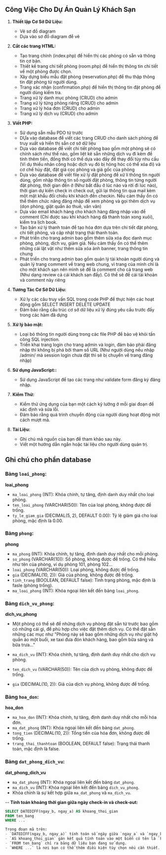 ## Công Việc Cho Dự Án Quản Lý Khách Sạn

1. **Thiết lập Cơ Sở Dữ Liệu:**
   - Vẽ sơ đồ diagram
   - Dựa vào sơ đồ diagram để vẽ

2. **Cắt các trang HTML:**
   - Tạo trang chính (index.php) để hiển thị các phòng có sẵn và thông tin cơ bản.
   - Thiết kế trang chi tiết phòng (room.php) để hiển thị thông tin chi tiết về một phòng được chọn.
   - Xây dựng biểu mẫu đặt phòng (reservation.php) để thu thập thông tin đặt phòng từ người dùng.
   - Trang xác nhận (confirmation.php) để hiển thị thông tin đặt phòng để người dùng kiểm tra.
   - Trang xử lý danh mục phòng (CRUD) cho admin
   - Trang xử lý từng phòng riêng (CRUD) cho admin
   - Trang xử lý hóa đơn (CRUD) cho admin
   - Trang xử lý dịch vụ (CRUD) cho admin


3. **Viết PHP:**
   - Sử dụng sẵn mẫu PDO từ trước
   - DỰa vào database để viết các trang CRUD cho danh sách phòng để truy xuất và hiển thị sẵn cơ sở dữ liệu
   - Dựa vào database để viết chi tiết phòng bao gồm một phòng sẽ có chính sách như thế nào, gồm liệt kê sẵn những dịch vụ đi kèm để tính thêm tiền, đồng thời có thể dựa vào đấy để thay đổi tùy nhu cầu (Ví dụ thiếu nhân công hoặc dịch vụ đó bị hỏng hóc có thể xóa đi) và cơ chế hủy đặt, đặt giá cọc phòng và giá gốc của phòng
   - Dựa vào database để viết file xử lý đặt phòng để xử lí thông tin người dùng, gồm nhập thông tin số người đật phòng, thông tin từng người đặt phòng, thời gian đến ở (Như bắt đầu ở lúc nào và rời đi lúc nào), thời gian dự kiến check in check out, gửi lại thông tin qua mail kèm một mật khẩu đối chiếu khi khách đến checkin. Nếu cảm thấy ổn có thể thêm chức năng đăng nhập để xem phòng và gọi thêm dịch vụ (dọn phòng, giặt quần áo thuê, vân vân)
   - Dựa vào email khách hàng cho khách hàng đăng nhập vào để comment (Chỉ được sau khi khách hàng đã thanh toán xong xuôi), kiểm tra lịch book.
   - Tạo bản xứ lý thanh toán để tạo hóa đơn dựa trên chi tiết đặt phòng, chi tiết phòng, và cập nhật trạng thái thanh toán.
   - Phát triển cho trang admin bao gồm thêm sửa xóa đọc danh mục phòng, phòng, dịch vụ, giảm giá. Nếu cảm thấy ổn có thể thêm những cái lặt vặt như thêm sửa xóa ảnh banner, trang thông tin chung
   - Phát triển cho trang admin bao gồm quản lý tài khoản người dùng và quản lý trang comment về trang web chung, vì trang của mình chỉ là cho một khách sạn nên mình sẽ để là comment cho cả trang web (Như dạng review cả cái khách sạn đấy). Có thể sẽ để cái tài khoản và comment này riêng


4. **Tương Tác Cơ Sở Dữ Liệu:**
   - Xử ly các câu truy vấn SQL trong code PHP để thực hiện các hoạt động gồm SELECT INSERT DELETE UPDATE
   - Đảm bảo rằng cấu trúc cơ sở dữ liệu xử lý đúng yêu cầu trước đấy trong các hàm đã dựng

5. **Xử lý bảo mật:**
   - Loại bỏ thông tin người dùng trong các file PHP để bảo vệ khỏi tấn công SQL injection.
   - Triển khai trang login cho trang admin và login, đảm bảo phải đăng nhập thì không bị phá bởi tham số URL (Như người dùng nếu nhập /admin/ mà session login chưa đặt thì sẽ bị chuyển về trang đăng nhập)

6. **Sử dụng JavaScript::** 
   - Sử dụng JavaScript để tạo các trang như validate form đăng ký đăng nhập.

6. **Kiểm Thử:**
   - Kiểm thử ứng dụng của bạn một cách kỹ lưỡng ở mỗi giai đoạn để xác định và sửa lỗi.
   - Đảm bảo rằng quá trình chuyển động của người dùng hoạt động một cách mượt mà.

7. **Tài Liệu:**
    - Ghi chú mã nguồn của bạn để tham khảo sau này.
    - Viết một hướng dẫn ngắn hoặc tài liệu cho người dùng quản trị.

## Ghi chú cho phần database

### Bảng `loai_phong`:

**loai_phong**

- `ma_loai_phong` (INT): Khóa chính, tự tăng, định danh duy nhất cho loại phòng.
- `ten_loai_phong` (VARCHAR(50)): Tên của loại phòng, không được để trống.
- `ty_le_giam_gia` (DECIMAL(5, 2), DEFAULT 0.00): Tỷ lệ giảm giá cho loại phòng, mặc định là 0.00.

### Bảng `phong`:

**phong**

- `ma_phong` (INT): Khóa chính, tự tăng, định danh duy nhất cho mỗi phòng.
- `so_phong` (VARCHAR(10)): Số phòng, không được để trống. Có thể hiểu như tên của phòng, ví dụ phòng 101, phòng 102...
- `loai_phong` (VARCHAR(50)): Loại phòng, không được để trống.
- `gia` (DECIMAL(10, 2)): Giá của phòng, không được để trống.
- `tinh_trang` (BOOLEAN, DEFAULT false): Tình trạng phòng, mặc định là fasle (phòng trống).
- `ma_loai_phong` (INT): Khóa ngoại liên kết đến bảng `loai_phong`.

### Bảng `dich_vu_phong`:

**dich_vu_phong**
- Một phòng có thể sẽ để những dịch vụ phòng đặt sẵn từ trước bao gồm có những cái gì, để phù hợp cho việc đặt thêm dịch vụ. Có thể đặt sẵn những các mục như "Phòng này sẽ bao gồm những dịch vụ như giặt hộ quần áo một buổi, xe taxi đưa đón khách hàng, bao gồm bữa sáng và bữa trưa..."

- `ma_dich_vu` (INT): Khóa chính, tự tăng, định danh duy nhất cho dịch vụ phòng.
- `ten_dich_vu` (VARCHAR(50)): Tên của dịch vụ phòng, không được để trống.
- `gia` (DECIMAL(10, 2)): Giá của dịch vụ phòng, không được để trống.

### Bảng `hoa_don`:

**hoa_don**

- `ma_hoa_don` (INT): Khóa chính, tự tăng, định danh duy nhất cho mỗi hóa đơn.
- `ma_dat_phong` (INT): Khóa ngoại liên kết đến bảng `dat_phong`.
- `tong_tien` (DECIMAL(10, 2)): Tổng tiền của hóa đơn, không được để trống.
- `trang_thai_thanhtoan` (BOOLEAN, DEFAULT false): Trạng thái thanh toán, mặc định là false.

### Bảng `dat_phong_dich_vu`:

**dat_phong_dich_vu**

- `ma_dat_phong` (INT): Khóa ngoại liên kết đến bảng `dat_phong`.
- `ma_dich_vu` (INT): Khóa ngoại liên kết đến bảng `dich_vu_phong`.
- Khóa chính là sự kết hợp giữa `ma_dat_phong` và `ma_dich_vu`.

-- **Tính toán khoảng thời gian giữa ngày check-in và check-out:**
```sql
SELECT DATEDIFF(ngay_b, ngay_a) AS khoang_thoi_gian
FROM ten_bang
WHERE ...

Trong đoạn mã trên:
- `DATEDIFF(ngay_b, ngay_a)` tính toán số ngày giữa `ngay_a` và `ngay_b`.
- `AS khoang_thoi_gian` gán kết quả tính toán vào một biến có tên là `khoang_thoi_gian`.
- `FROM ten_bang` chỉ ra bảng dữ liệu bạn đang sử dụng.
- `WHERE ...` là nơi bạn có thể thêm điều kiện tùy chọn nếu cần thiết.
```


